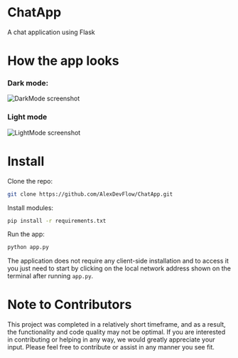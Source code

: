 # ChatApp
A chat application using Flask

# How the app looks
### Dark mode:
![DarkMode screenshot](https://github.com/AlexDevFlow/ChatApp/assets/107987666/4211ec73-d85f-4876-bb5e-a463265fcd1f)

### Light mode
![LightMode screenshot](https://github.com/AlexDevFlow/ChatApp/assets/107987666/06498827-31ca-4d77-91eb-322d089b1e57)

# Install
Clone the repo:
```bash
git clone https://github.com/AlexDevFlow/ChatApp.git
```

Install modules:
```bash
pip install -r requirements.txt
```

Run the app:
```bash
python app.py
```
The application does not require any client-side installation and to access it you just need to start by clicking on the local network address shown on the terminal after running `app.py`.

# Note to Contributors
This project was completed in a relatively short timeframe, and as a result, the functionality and code quality may not be optimal. If you are interested in contributing or helping in any way, we would greatly appreciate your input. Please feel free to contribute or assist in any manner you see fit.
